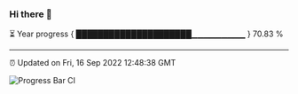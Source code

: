 ### Hi there 👋

⏳ Year progress { █████████████████████▁▁▁▁▁▁▁▁▁ } 70.83 %

---

⏰ Updated on Fri, 16 Sep 2022 12:48:38 GMT

![Progress Bar CI](https://github.com/ZhaoGui/ZhaoGui/workflows/Progress%20Bar%20CI/badge.svg)
